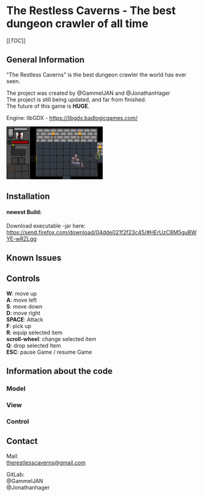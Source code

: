 # The Restless Caverns - The best dungeon crawler of all time

 

[[_TOC_]] 

## General Information

"The Restless Caverns" is the best dungeon crawler the world has ever seen.  

The project was created by @GammelJAN and @JonathanHager  
The project is still being updated, and far from finished.  
The future of this game is **HUGE**.  

Engine: libGDX - https://libgdx.badlogicgames.com/  

<img src="docs/general.PNG" style="width:50%; height:auto;">


## Installation

#### newest Build:  

Download executable -jar here:  
https://send.firefox.com/download/04dde021f2f23c45/#HErUzC8M5guBWYE-wRZLgg  


## Known Issues

## Controls

**W**: move up  
**A**: move left  
**S**: move down  
**D**: move right  
**SPACE**: Attack  
**F**: pick up  
**R**: equip selected item  
**scroll-wheel**: change selected item  
**Q**: drop selected Item  
**ESC**: pause Game / resume Game  

## Information about the code

### Model

### View

### Control

## Contact

Mail:  
therestlesscaverns@gmail.com  

GitLab:  
@GammelJAN  
@Jonathanhager  